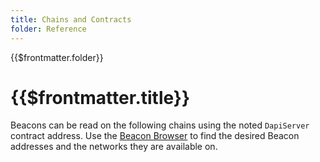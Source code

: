 ```yaml
---
title: Chains and Contracts
folder: Reference
---
```


<TitleSpan>{{$frontmatter.folder}}</TitleSpan>

# {{$frontmatter.title}}

<VersionWarning/>

Beacons can be read on the following chains using the noted `DapiServer`
contract address. Use the [Beacon Browser](./beacon-browser.md) to find the
desired Beacon addresses and the networks they are available on.

<beacons-chains-ChainsList/>
